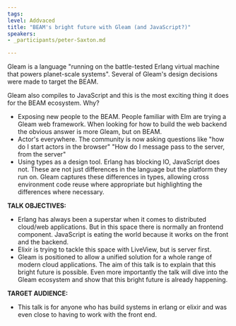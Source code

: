 ```yaml
---
tags:
level: Addvaced
title: "BEAM's bright future with Gleam (and JavaScript?)"
speakers:
- _participants/peter-Saxton.md

---
```

Gleam is a language "running on the battle-tested Erlang virtual machine that powers planet-scale systems". Several of Gleam's design decisions were made to target the BEAM.

Gleam also compiles to JavaScript and this is the most exciting thing it does for the BEAM ecosystem.
Why?

- Exposing new people to the BEAM. People familiar with Elm are trying a Gleam web framework.
When looking for how to build the web backend the obvious answer is more Gleam, but on BEAM.
- Actor's everywhere. The community is now asking questions like "how do I start actors in the browser" "How do I message pass to the server, from the server"
- Using types as a design tool. Erlang has blocking IO, JavaScript does not. These are not just differences in the language but the platform they run on. Gleam captures these differences in types,
allowing cross environment code reuse where appropriate but highlighting the differences where necessary.

**TALK OBJECTIVES:**

* Erlang has always been a superstar when it comes to distributed cloud/web applications.
But in this space there is normally an frontend component.
JavaScript is eating the world because it works on the front and the backend.
* Elixir is trying to tackle this space with LiveView, but is server first.
* Gleam is positioned to allow a unified solution for a whole range of modern cloud applications.
The aim of this talk is to explain that this bright future is possible.
Even more importantly the talk will dive into the Gleam ecosystem and show that this bright future is already happening.

**TARGET AUDIENCE:**

* This talk is for anyone who has build systems in erlang or elixir and was even close to having to work with the front end.
